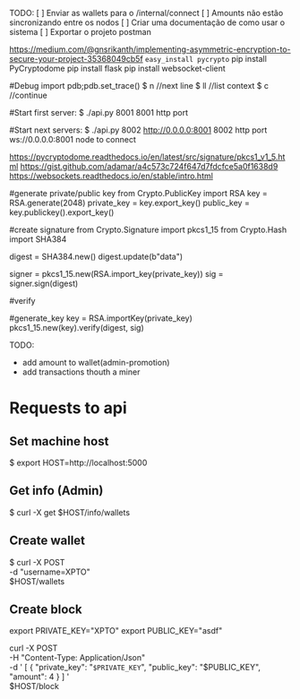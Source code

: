 TODO:
[ ] Enviar as wallets para o /internal/connect
[ ] Amounts não estão sincronizando entre os nodos
[ ] Criar uma documentação de como usar o sistema
[ ] Exportar o projeto postman


https://medium.com/@gnsrikanth/implementing-asymmetric-encryption-to-secure-your-project-35368049cb5f
`easy_install pycrypto`
pip install PyCryptodome
pip install flask
pip install websocket-client

#Debug
import pdb;pdb.set_trace()
$ n //next line
$ ll //list context
$ c //continue

#Start first server:
$ ./api.py 8001
8001 http port

#Start next servers:
$ ./api.py 8002 http://0.0.0.0:8001
8002 http port
ws://0.0.0.0:8001 node to connect

https://pycryptodome.readthedocs.io/en/latest/src/signature/pkcs1_v1_5.html
https://gist.github.com/adamar/a4c573c724f647d7fdcfce5a0f1638d9
https://websockets.readthedocs.io/en/stable/intro.html

#generate private/public key
from Crypto.PublicKey import RSA
key = RSA.generate(2048)
private_key = key.export_key()
public_key = key.publickey().export_key()

#create signature
from Crypto.Signature import pkcs1_15
from Crypto.Hash import SHA384


digest = SHA384.new()
digest.update(b"data")

signer = pkcs1_15.new(RSA.import_key(private_key))
sig = signer.sign(digest)

#verify


#generate_key
key = RSA.importKey(private_key)
pkcs1_15.new(key).verify(digest, sig)



TODO:
- add amount to wallet(admin-promotion)
- add transactions thouth a miner


# Requests to api

## Set machine host
$ export HOST=http://localhost:5000


## Get info (Admin)
$ curl -X get $HOST/info/wallets

## Create wallet
$ curl -X POST  \
	-d "username=XPTO" \
	$HOST/wallets

## Create block
 export PRIVATE_KEY="XPTO"
 export PUBLIC_KEY="asdf"

 curl -X POST  \
	-H "Content-Type: Application/Json" \
	-d '
	 	[
	 	  {
	 	  	"private_key": "`$PRIVATE_KEY`",
	 	  	"public_key": "$PUBLIC_KEY",
	 	  	"amount": 4
	 	  }
	 	]
	' \
	$HOST/block